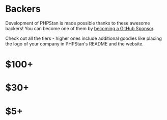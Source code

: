 # Backers

Development of PHPStan is made possible thanks to these awesome backers!
You can become one of them by [becoming a GitHub Sponsor](https://github.com/sponsors/ondrejmirtes/).

Check out all the tiers - higher ones include additional goodies like placing
the logo of your company in PHPStan's README and the website.

# $100+

<ul>
<!-- hundred -->
<!-- hundred -->

<!-- hundred-org -->
<!-- hundred-org -->
</ul>

# $30+

<ul>
<!-- thirty -->
<!-- thirty -->

<!-- thirty-org -->
<!-- thirty-org -->
</ul>

# $5+

<ul>
<!-- five -->
<!-- five -->

<!-- five-org -->
<!-- five-org -->
</ul>
